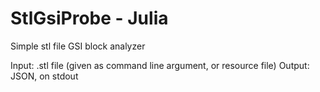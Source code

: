StlGsiProbe - Julia
===================

Simple stl file GSI block analyzer

Input: .stl file (given as command line argument, or resource file)
Output: JSON, on stdout
